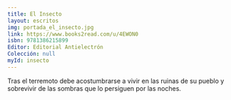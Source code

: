 ```yaml
---
title: El Insecto
layout: escritos
img: portada_el_insecto.jpg
link: https://www.books2read.com/u/4EWON0
isbn: 9781386215899
Editor: Editorial Antielectrón
Colección: null
myId: insecto
---
```


Tras el terremoto debe acostumbrarse a vivir en las ruinas de su pueblo y sobrevivir de las sombras que lo persiguen por las noches.